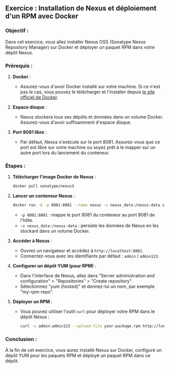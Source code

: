 ## Exercice : Installation de Nexus et déploiement d'un RPM avec Docker

### Objectif :
Dans cet exercice, vous allez installer Nexus OSS (Sonatype Nexus Repository Manager) sur Docker et déployer un paquet RPM dans votre dépôt Nexus.

### Prérequis :

1. **Docker** :
   - Assurez-vous d'avoir Docker installé sur votre machine. Si ce n'est pas le cas, vous pouvez le télécharger et l'installer depuis [le site officiel de Docker](https://www.docker.com/get-started).

2. **Espace disque** :
   - Nexus stockera tous ses dépôts et données dans un volume Docker. Assurez-vous d'avoir suffisamment d'espace disque.

3. **Port 8081 libre** :
   - Par défaut, Nexus s'exécute sur le port 8081. Assurez-vous que ce port est libre sur votre machine ou soyez prêt à le mapper sur un autre port lors du lancement du conteneur.

### Étapes :

1. **Télécharger l'image Docker de Nexus** :
   ```bash
   docker pull sonatype/nexus3
   ```

2. **Lancer un conteneur Nexus** :
   ```bash
   docker run -d -p 8081:8081 --name nexus -v nexus_data:/nexus-data sonatype/nexus3
   ```

   - `-p 8081:8081` : mappe le port 8081 du conteneur au port 8081 de l'hôte.
   - `-v nexus_data:/nexus-data` : persiste les données de Nexus en les stockant dans un volume Docker.

3. **Accéder à Nexus** :
   - Ouvrez un navigateur et accédez à `http://localhost:8081`.
   - Connectez-vous avec les identifiants par défaut : `admin` / `admin123`.

4. **Configurer un dépôt YUM (pour RPM)** :
   - Dans l'interface de Nexus, allez dans "Server administration and configuration" > "Repositories" > "Create repository".
   - Sélectionnez "yum (hosted)" et donnez-lui un nom, par exemple "my-rpm-repo".

5. **Déployer un RPM** :
   - Vous pouvez utiliser l'outil `curl` pour déployer votre RPM dans le dépôt Nexus :
     ```bash
     curl -u admin:admin123 --upload-file your-package.rpm http://localhost:8081/repository/my-rpm-repo/
     ```

### Conclusion :
À la fin de cet exercice, vous aurez installé Nexus sur Docker, configuré un dépôt YUM pour les paquets RPM et déployé un paquet RPM dans ce dépôt.
